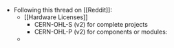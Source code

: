 - Following this thread on [[Reddit]]:
	- [[Hardware Licenses]]
		- CERN-OHL-S (v2) for complete projects
		- CERN-OHL-P (v2) for components or modules:
	-